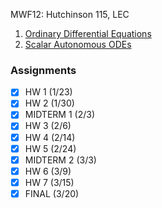 MWF12: Hutchinson 115, LEC
1. [Ordinary Differential Equations](../Notes/Ordinary%20Differential%20Equations.md)
2. [Scalar Autonomous ODEs](../Notes/Scalar%20Autonomous%20ODEs.md)
### Assignments
- [x] HW 1 (1/23)
- [x] HW 2 (1/30)
- [x] MIDTERM 1 (2/3)
- [x] HW 3 (2/6)
- [x] HW 4 (2/14)
- [x] HW 5 (2/24)
- [x] MIDTERM 2 (3/3)
- [x] HW 6 (3/9)
- [x] HW 7 (3/15)
- [x] FINAL (3/20)